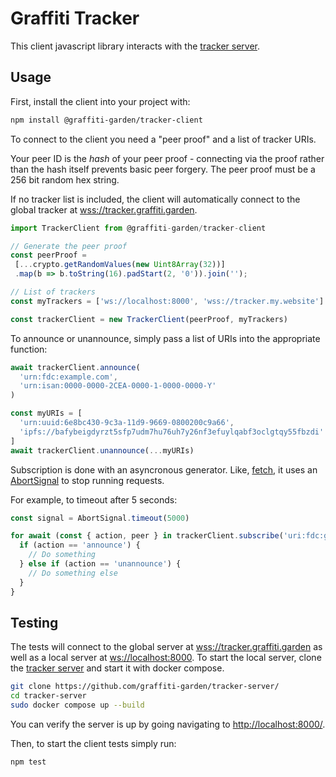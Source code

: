 # Graffiti Tracker

This client javascript library interacts with the 
[tracker server](https://github.com/graffiti-garden/tracker-server/).

## Usage

First, install the client into your project with:

```bash
npm install @graffiti-garden/tracker-client
```

To connect to the client you need a "peer proof" and a list of tracker URIs.

Your peer ID is the *hash* of your peer proof - connecting via the proof rather than the hash itself prevents basic peer forgery.
The peer proof must be a 256 bit random hex string.

If no tracker list is included, the client will automatically connect to the global tracker at [wss://tracker.graffiti.garden]().

```js
import TrackerClient from @graffiti-garden/tracker-client

// Generate the peer proof
const peerProof =
 [...crypto.getRandomValues(new Uint8Array(32))]
 .map(b => b.toString(16).padStart(2, '0')).join('');

// List of trackers
const myTrackers = ['ws://localhost:8000', 'wss://tracker.my.website']

const trackerClient = new TrackerClient(peerProof, myTrackers)
```

To announce or unannounce, simply pass a list of URIs into the appropriate function:

```js
await trackerClient.announce(
  'urn:fdc:example.com',
  'urn:isan:0000-0000-2CEA-0000-1-0000-0000-Y'
)

const myURIs = [
  'urn:uuid:6e8bc430-9c3a-11d9-9669-0800200c9a66',
  'ipfs://bafybeigdyrzt5sfp7udm7hu76uh7y26nf3efuylqabf3oclgtqy55fbzdi'
]
await trackerClient.unannounce(...myURIs)
```

Subscription is done with an asyncronous generator.
Like, [fetch](https://developer.mozilla.org/en-US/docs/Web/API/fetch),
it uses an [AbortSignal](https://developer.mozilla.org/en-US/docs/Web/API/AbortSignal) to stop running requests.

For example, to timeout after 5 seconds:

```js
const signal = AbortSignal.timeout(5000) 

for await (const { action, peer } in trackerClient.subscribe('uri:fdc:graffiti.garden', signal)) {
  if (action == 'announce') {
    // Do something
  } else if (action == 'unannounce') {
    // Do something else
  }
}
```

## Testing

The tests will connect to the global server at [wss://tracker.graffiti.garden]() as well as a local server at [ws://localhost:8000]().
To start the local server, clone the [tracker server](https://github.com/graffiti-garden/tracker-server/) and start it with docker compose.

```bash
git clone https://github.com/graffiti-garden/tracker-server/
cd tracker-server
sudo docker compose up --build
```

You can verify the server is up by going navigating to [http://localhost:8000/]().

Then, to start the client tests simply run:

```bash
npm test
```